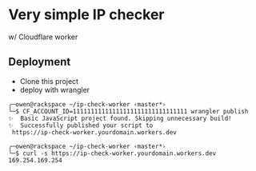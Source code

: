 # Very simple IP checker

w/ Cloudflare worker

## Deployment

- Clone this project
- deploy with wrangler

```console
╭─owen@rackspace ~/ip-check-worker ‹master*›
╰─$ CF_ACCOUNT_ID=11111111111111111111111111111111 wrangler publish
✨  Basic JavaScript project found. Skipping unnecessary build!
✨  Successfully published your script to
 https://ip-check-worker.yourdomain.workers.dev

╭─owen@rackspace ~/ip-check-worker ‹master*›
╰─$ curl -s https://ip-check-worker.yourdomain.workers.dev
169.254.169.254
```
